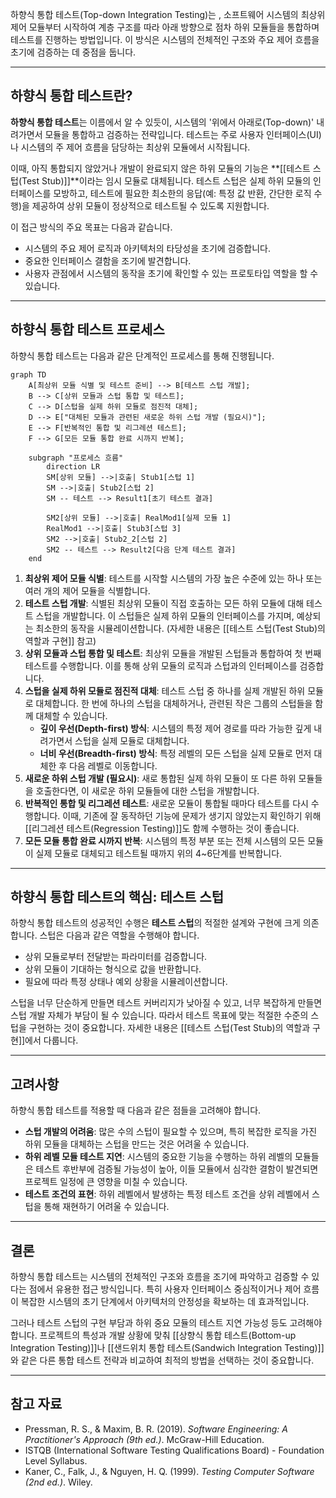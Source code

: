 하향식 통합 테스트(Top-down Integration Testing)는 , 소프트웨어 시스템의 최상위 제어 모듈부터 시작하여 계층 구조를 따라 아래 방향으로 점차 하위 모듈들을 통합하며 테스트를 진행하는 방법입니다. 이 방식은 시스템의 전체적인 구조와 주요 제어 흐름을 초기에 검증하는 데 중점을 둡니다.

---

## 하향식 통합 테스트란?

**하향식 통합 테스트**는 이름에서 알 수 있듯이, 시스템의 '위에서 아래로(Top-down)' 내려가면서 모듈을 통합하고 검증하는 전략입니다. 테스트는 주로 사용자 인터페이스(UI)나 시스템의 주 제어 흐름을 담당하는 최상위 모듈에서 시작됩니다.

이때, 아직 통합되지 않았거나 개발이 완료되지 않은 하위 모듈의 기능은 **[[테스트 스텁(Test Stub)]]**이라는 임시 모듈로 대체됩니다. 테스트 스텁은 실제 하위 모듈의 인터페이스를 모방하고, 테스트에 필요한 최소한의 응답(예: 특정 값 반환, 간단한 로직 수행)을 제공하여 상위 모듈이 정상적으로 테스트될 수 있도록 지원합니다.

이 접근 방식의 주요 목표는 다음과 같습니다.

- 시스템의 주요 제어 로직과 아키텍처의 타당성을 초기에 검증합니다.
- 중요한 인터페이스 결함을 조기에 발견합니다.
- 사용자 관점에서 시스템의 동작을 초기에 확인할 수 있는 프로토타입 역할을 할 수 있습니다.

---

## 하향식 통합 테스트 프로세스

하향식 통합 테스트는 다음과 같은 단계적인 프로세스를 통해 진행됩니다.

```mermaid
graph TD
    A[최상위 모듈 식별 및 테스트 준비] --> B[테스트 스텁 개발];
    B --> C[상위 모듈과 스텁 통합 및 테스트];
    C --> D[스텁을 실제 하위 모듈로 점진적 대체];
    D --> E["대체된 모듈과 관련된 새로운 하위 스텁 개발 (필요시)"];
    E --> F[반복적인 통합 및 리그레션 테스트];
    F --> G[모든 모듈 통합 완료 시까지 반복];

    subgraph "프로세스 흐름"
        direction LR
        SM[상위 모듈] -->|호출| Stub1[스텁 1]
        SM -->|호출| Stub2[스텁 2]
        SM -- 테스트 --> Result1[초기 테스트 결과]

        SM2[상위 모듈] -->|호출| RealMod1[실제 모듈 1]
        RealMod1 -->|호출| Stub3[스텁 3]
        SM2 -->|호출| Stub2_2[스텁 2]
        SM2 -- 테스트 --> Result2[다음 단계 테스트 결과]
    end
```

1. **최상위 제어 모듈 식별**: 테스트를 시작할 시스템의 가장 높은 수준에 있는 하나 또는 여러 개의 제어 모듈을 식별합니다.
2. **테스트 스텁 개발**: 식별된 최상위 모듈이 직접 호출하는 모든 하위 모듈에 대해 테스트 스텁을 개발합니다. 이 스텁들은 실제 하위 모듈의 인터페이스를 가지며, 예상되는 최소한의 동작을 시뮬레이션합니다. (자세한 내용은 [[테스트 스텁(Test Stub)의 역할과 구현]] 참고)
3. **상위 모듈과 스텁 통합 및 테스트**: 최상위 모듈을 개발된 스텁들과 통합하여 첫 번째 테스트를 수행합니다. 이를 통해 상위 모듈의 로직과 스텁과의 인터페이스를 검증합니다.
4. **스텁을 실제 하위 모듈로 점진적 대체**: 테스트 스텁 중 하나를 실제 개발된 하위 모듈로 대체합니다. 한 번에 하나의 스텁을 대체하거나, 관련된 작은 그룹의 스텁들을 함께 대체할 수 있습니다.
    - **깊이 우선(Depth-first) 방식**: 시스템의 특정 제어 경로를 따라 가능한 깊게 내려가면서 스텁을 실제 모듈로 대체합니다.
    - **너비 우선(Breadth-first) 방식**: 특정 레벨의 모든 스텁을 실제 모듈로 먼저 대체한 후 다음 레벨로 이동합니다.
5. **새로운 하위 스텁 개발 (필요시)**: 새로 통합된 실제 하위 모듈이 또 다른 하위 모듈들을 호출한다면, 이 새로운 하위 모듈들에 대한 스텁을 개발합니다.
6. **반복적인 통합 및 리그레션 테스트**: 새로운 모듈이 통합될 때마다 테스트를 다시 수행합니다. 이때, 기존에 잘 동작하던 기능에 문제가 생기지 않았는지 확인하기 위해 [[리그레션 테스트(Regression Testing)]]도 함께 수행하는 것이 좋습니다.
7. **모든 모듈 통합 완료 시까지 반복**: 시스템의 특정 부분 또는 전체 시스템의 모든 모듈이 실제 모듈로 대체되고 테스트될 때까지 위의 4~6단계를 반복합니다.

---

## 하향식 통합 테스트의 핵심: 테스트 스텁

하향식 통합 테스트의 성공적인 수행은 **테스트 스텁**의 적절한 설계와 구현에 크게 의존합니다. 스텁은 다음과 같은 역할을 수행해야 합니다.

- 상위 모듈로부터 전달받는 파라미터를 검증합니다.
- 상위 모듈이 기대하는 형식으로 값을 반환합니다.
- 필요에 따라 특정 상태나 예외 상황을 시뮬레이션합니다.

스텁을 너무 단순하게 만들면 테스트 커버리지가 낮아질 수 있고, 너무 복잡하게 만들면 스텁 개발 자체가 부담이 될 수 있습니다. 따라서 테스트 목표에 맞는 적절한 수준의 스텁을 구현하는 것이 중요합니다. 자세한 내용은 [[테스트 스텁(Test Stub)의 역할과 구현]]에서 다룹니다.

---

## 고려사항

하향식 통합 테스트를 적용할 때 다음과 같은 점들을 고려해야 합니다.

- **스텁 개발의 어려움**: 많은 수의 스텁이 필요할 수 있으며, 특히 복잡한 로직을 가진 하위 모듈을 대체하는 스텁을 만드는 것은 어려울 수 있습니다.
- **하위 레벨 모듈 테스트 지연**: 시스템의 중요한 기능을 수행하는 하위 레벨의 모듈들은 테스트 후반부에 검증될 가능성이 높아, 이들 모듈에서 심각한 결함이 발견되면 프로젝트 일정에 큰 영향을 미칠 수 있습니다.
- **테스트 조건의 표현**: 하위 레벨에서 발생하는 특정 테스트 조건을 상위 레벨에서 스텁을 통해 재현하기 어려울 수 있습니다.

---

## 결론

하향식 통합 테스트는 시스템의 전체적인 구조와 흐름을 조기에 파악하고 검증할 수 있다는 점에서 유용한 접근 방식입니다. 특히 사용자 인터페이스 중심적이거나 제어 흐름이 복잡한 시스템의 초기 단계에서 아키텍처의 안정성을 확보하는 데 효과적입니다.

그러나 테스트 스텁의 구현 부담과 하위 중요 모듈의 테스트 지연 가능성 등도 고려해야 합니다. 프로젝트의 특성과 개발 상황에 맞춰 [[상향식 통합 테스트(Bottom-up Integration Testing)]]나 [[샌드위치 통합 테스트(Sandwich Integration Testing)]]와 같은 다른 통합 테스트 전략과 비교하여 최적의 방법을 선택하는 것이 중요합니다.

---

## 참고 자료

- Pressman, R. S., & Maxim, B. R. (2019). _Software Engineering: A Practitioner's Approach (9th ed.)_. McGraw-Hill Education.
- ISTQB (International Software Testing Qualifications Board) - Foundation Level Syllabus.
- Kaner, C., Falk, J., & Nguyen, H. Q. (1999). _Testing Computer Software (2nd ed.)_. Wiley.